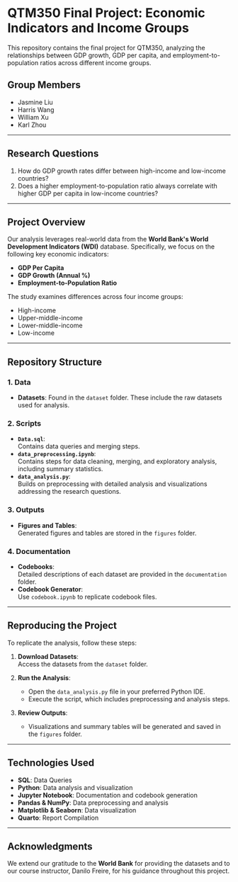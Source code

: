 # QTM350 Final Project: Economic Indicators and Income Groups

This repository contains the final project for QTM350, analyzing the relationships between GDP growth, GDP per capita, and employment-to-population ratios across different income groups.

## **Group Members**  
- Jasmine Liu  
- Harris Wang  
- William Xu  
- Karl Zhou  

---

## **Research Questions**
1. How do GDP growth rates differ between high-income and low-income countries?  
2. Does a higher employment-to-population ratio always correlate with higher GDP per capita in low-income countries?

---

## **Project Overview**  
Our analysis leverages real-world data from the **World Bank's World Development Indicators (WDI)** database. Specifically, we focus on the following key economic indicators:  
- **GDP Per Capita**  
- **GDP Growth (Annual %)**  
- **Employment-to-Population Ratio**  

The study examines differences across four income groups:  
- High-income  
- Upper-middle-income  
- Lower-middle-income  
- Low-income  

---

## **Repository Structure**
### **1. Data**  
- **Datasets**: Found in the `dataset` folder. These include the raw datasets used for analysis.

### **2. Scripts**  
- **`Data.sql`**:  
  Contains data queries and merging steps.
- **`data_preprocessing.ipynb`**:  
  Contains steps for data cleaning, merging, and exploratory analysis, including summary statistics.  
- **`data_analysis.py`**:  
  Builds on preprocessing with detailed analysis and visualizations addressing the research questions.

### **3. Outputs**  
- **Figures and Tables**:  
  Generated figures and tables are stored in the `figures` folder.

### **4. Documentation**  
- **Codebooks**:  
  Detailed descriptions of each dataset are provided in the `documentation` folder.  
- **Codebook Generator**:  
  Use `codebook.ipynb` to replicate codebook files.

---

## **Reproducing the Project**
To replicate the analysis, follow these steps:

1. **Download Datasets**:  
   Access the datasets from the `dataset` folder.  

2. **Run the Analysis**:  
   - Open the `data_analysis.py` file in your preferred Python IDE.  
   - Execute the script, which includes preprocessing and analysis steps.  

3. **Review Outputs**:  
   - Visualizations and summary tables will be generated and saved in the `figures` folder.

---

## **Technologies Used**  
- **SQL**: Data Queries
- **Python**: Data analysis and visualization  
- **Jupyter Notebook**: Documentation and codebook generation  
- **Pandas & NumPy**: Data preprocessing and analysis
- **Matplotlib & Seaborn**: Data visualization
- **Quarto**: Report Compilation

---

## **Acknowledgments**  
We extend our gratitude to the **World Bank** for providing the datasets and to our course instructor, Danilo Freire, for his guidance throughout this project.
